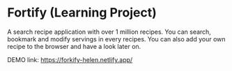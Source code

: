 # Fortify (Learning Project)

A search recipe application with over 1 million recipes. You can search, bookmark and modify servings in every recipes. You can also add your own recipe to the browser and have a look later on.

DEMO link: https://forkify-helen.netlify.app/
